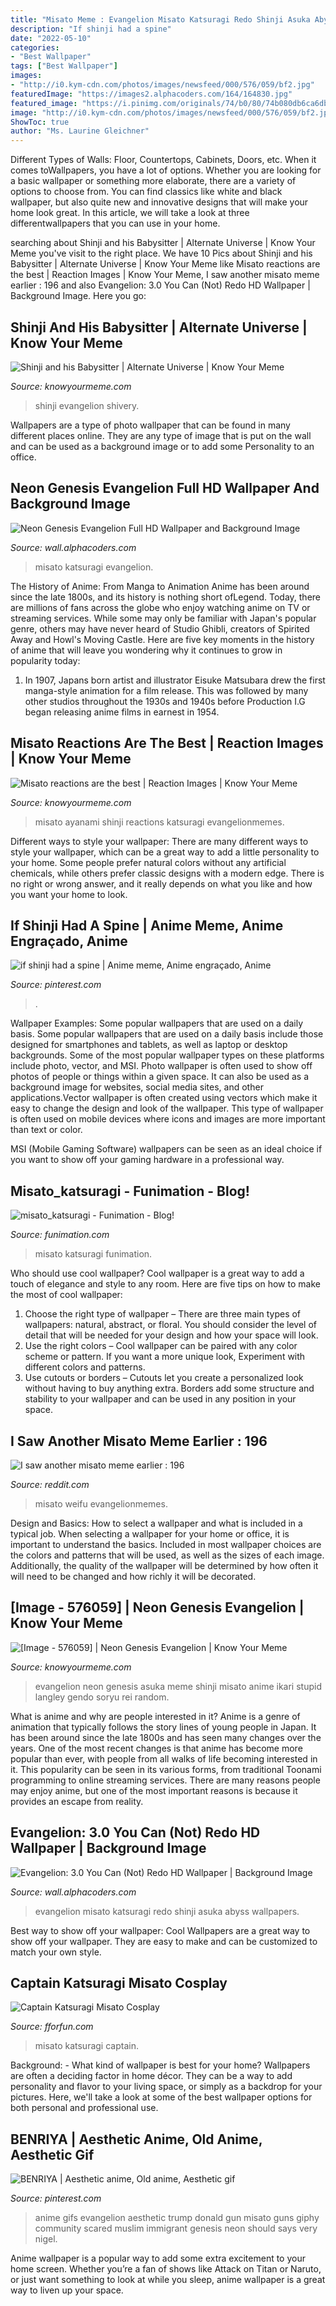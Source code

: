 ```yaml
---
title: "Misato Meme : Evangelion Misato Katsuragi Redo Shinji Asuka Abyss Wallpapers"
description: "If shinji had a spine"
date: "2022-05-10"
categories:
- "Best Wallpaper"
tags: ["Best Wallpaper"]
images:
- "http://i0.kym-cdn.com/photos/images/newsfeed/000/576/059/bf2.jpg"
featuredImage: "https://images2.alphacoders.com/164/164830.jpg"
featured_image: "https://i.pinimg.com/originals/74/b0/80/74b080db6ca6db5fcba9a73ba05f0e27.jpg"
image: "http://i0.kym-cdn.com/photos/images/newsfeed/000/576/059/bf2.jpg"
ShowToc: true
author: "Ms. Laurine Gleichner"
---
```



Different Types of Walls: Floor, Countertops, Cabinets, Doors, etc.
When it comes toWallpapers, you have a lot of options. Whether you are looking for a basic wallpaper or something more elaborate, there are a variety of options to choose from. You can find classics like white and black wallpaper, but also quite new and innovative designs that will make your home look great. In this article, we will take a look at three differentwallpapers that you can use in your home.

	

		
searching about Shinji and his Babysitter | Alternate Universe | Know Your Meme you've visit to the right place. We have 10 Pics about Shinji and his Babysitter | Alternate Universe | Know Your Meme like Misato reactions are the best | Reaction Images | Know Your Meme, I saw another misato meme earlier : 196 and also Evangelion: 3.0 You Can (Not) Redo HD Wallpaper | Background Image. Here you go:
		
    
## Shinji And His Babysitter | Alternate Universe | Know Your Meme

<img loading=lazy src="http://i2.kym-cdn.com/photos/images/facebook/000/663/328/7f3.png" onerror="this.onerror=null;this.src='https://tse3.mm.bing.net/th?id=OIP.BgObsAUCxS4JyCqs9xyvWwHaFj&amp;pid=15.1';" alt="Shinji and his Babysitter | Alternate Universe | Know Your Meme">

_Source: knowyourmeme.com_

>shinji evangelion shivery. 

	



Wallpapers are a type of photo wallpaper that can be found in many different places online. They are any type of image that is put on the wall and can be used as a background image or to add some Personality to an office.

    
## Neon Genesis Evangelion Full HD Wallpaper And Background Image

<img loading=lazy src="https://images2.alphacoders.com/164/164830.jpg" onerror="this.onerror=null;this.src='https://tse2.mm.bing.net/th?id=OIP.34dpv5hciXP6xgPOfxwHdgHaEo&amp;pid=15.1';" alt="Neon Genesis Evangelion Full HD Wallpaper and Background Image">

_Source: wall.alphacoders.com_

>misato katsuragi evangelion. 

	

The History of Anime: From Manga to Animation
Anime has been around since the late 1800s, and its history is nothing short ofLegend. Today, there are millions of fans across the globe who enjoy watching anime on TV or streaming services. While some may only be familiar with Japan's popular genre, others may have never heard of Studio Ghibli, creators of Spirited Away and Howl's Moving Castle. Here are five key moments in the history of anime that will leave you wondering why it continues to grow in popularity today:
1) In 1907, Japans born artist and illustrator Eisuke Matsubara drew the first manga-style animation for a film release. This was followed by many other studios throughout the 1930s and 1940s before Production I.G began releasing anime films in earnest in 1954.

    
## Misato Reactions Are The Best | Reaction Images | Know Your Meme

<img loading=lazy src="https://i.kym-cdn.com/photos/images/newsfeed/001/307/954/867.png" onerror="this.onerror=null;this.src='https://tse1.mm.bing.net/th?id=OIP.5WvFxMV1aIz5sud_epX2xAHaHb&amp;pid=15.1';" alt="Misato reactions are the best | Reaction Images | Know Your Meme">

_Source: knowyourmeme.com_

>misato ayanami shinji reactions katsuragi evangelionmemes. 

	

Different ways to style your wallpaper:
There are many different ways to style your wallpaper, which can be a great way to add a little personality to your home. Some people prefer natural colors without any artificial chemicals, while others prefer classic designs with a modern edge. There is no right or wrong answer, and it really depends on what you like and how you want your home to look.

    
## If Shinji Had A Spine | Anime Meme, Anime Engraçado, Anime

<img loading=lazy src="https://i.pinimg.com/originals/74/b0/80/74b080db6ca6db5fcba9a73ba05f0e27.jpg" onerror="this.onerror=null;this.src='https://tse4.mm.bing.net/th?id=OIP.83U6KR0Yjm7QM1OmvrFUcQHaGR&amp;pid=15.1';" alt="if shinji had a spine | Anime meme, Anime engraçado, Anime">

_Source: pinterest.com_

>. 

	

Wallpaper Examples: Some popular wallpapers that are used on a daily basis.
Some popular wallpapers that are used on a daily basis include those designed for smartphones and tablets, as well as laptop or desktop backgrounds. Some of the most popular wallpaper types on these platforms include photo, vector, and MSI. 
Photo wallpaper is often used to show off photos of people or things within a given space. It can also be used as a background image for websites, social media sites, and other applications.Vector wallpaper is often created using vectors which make it easy to change the design and look of the wallpaper. This type of wallpaper is often used on mobile devices where icons and images are more important than text or color. 

MSI (Mobile Gaming Software) wallpapers can be seen as an ideal choice if you want to show off your gaming hardware in a professional way.

    
## Misato_katsuragi - Funimation - Blog!

<img loading=lazy src="https://www.funimation.com/blog/wp-content/uploads/2017/08/Misato_Katsuragi.jpg" onerror="this.onerror=null;this.src='https://tse2.mm.bing.net/th?id=OIP.YWq98ySILGFnRADXVEzqogHaFj&amp;pid=15.1';" alt="misato_katsuragi - Funimation - Blog!">

_Source: funimation.com_

>misato katsuragi funimation. 

	

Who should use cool wallpaper?
Cool wallpaper is a great way to add a touch of elegance and style to any room. Here are five tips on how to make the most of cool wallpaper: 
1) Choose the right type of wallpaper – There are three main types of wallpapers: natural, abstract, or floral. You should consider the level of detail that will be needed for your design and how your space will look. 
2) Use the right colors – Cool wallpaper can be paired with any color scheme or pattern. If you want a more unique look, Experiment with different colors and patterns. 
3) Use cutouts or borders – Cutouts let you create a personalized look without having to buy anything extra. Borders add some structure and stability to your wallpaper and can be used in any position in your space.

    
## I Saw Another Misato Meme Earlier : 196

<img loading=lazy src="https://i.redd.it/cttngwao8ta71.jpg" onerror="this.onerror=null;this.src='https://tse4.mm.bing.net/th?id=OIP.TK9OKGh3XjxQMsFY8dKpMwHaF2&amp;pid=15.1';" alt="I saw another misato meme earlier : 196">

_Source: reddit.com_

>misato weifu evangelionmemes. 

	

Design and Basics: How to select a wallpaper and what is included in a typical job.
When selecting a wallpaper for your home or office, it is important to understand the basics. Included in most wallpaper choices are the colors and patterns that will be used, as well as the sizes of each image. Additionally, the quality of the wallpaper will be determined by how often it will need to be changed and how richly it will be decorated.

    
## [Image - 576059] | Neon Genesis Evangelion | Know Your Meme

<img loading=lazy src="http://i0.kym-cdn.com/photos/images/newsfeed/000/576/059/bf2.jpg" onerror="this.onerror=null;this.src='https://tse1.mm.bing.net/th?id=OIP.NAtW9GMjdnHA4o4tH8nSCAHaFj&amp;pid=15.1';" alt="[Image - 576059] | Neon Genesis Evangelion | Know Your Meme">

_Source: knowyourmeme.com_

>evangelion neon genesis asuka meme shinji misato anime ikari stupid langley gendo soryu rei random. 

	

What is anime and why are people interested in it?
Anime is a genre of animation that typically follows the story lines of young people in Japan. It has been around since the late 1800s and has seen many changes over the years. One of the most recent changes is that anime has become more popular than ever, with people from all walks of life becoming interested in it. This popularity can be seen in its various forms, from traditional Toonami programming to online streaming services. There are many reasons people may enjoy anime, but one of the most important reasons is because it provides an escape from reality.

    
## Evangelion: 3.0 You Can (Not) Redo HD Wallpaper | Background Image

<img loading=lazy src="https://images5.alphacoders.com/850/thumb-1920-850357.png" onerror="this.onerror=null;this.src='https://tse3.mm.bing.net/th?id=OIP._hIr0pNOzhyo-gaTBWVfsQHaEK&amp;pid=15.1';" alt="Evangelion: 3.0 You Can (Not) Redo HD Wallpaper | Background Image">

_Source: wall.alphacoders.com_

>evangelion misato katsuragi redo shinji asuka abyss wallpapers. 

	

Best way to show off your wallpaper:
Cool Wallpapers are a great way to show off your wallpaper. They are easy to make and can be customized to match your own style.

    
## Captain Katsuragi Misato Cosplay

<img loading=lazy src="https://i1.wp.com/fforfun.com/wp-content/uploads/2019/07/Captain-Katsuragi-Misato-Cosplay-by-Yaya-Han-1.jpg" onerror="this.onerror=null;this.src='https://tse4.mm.bing.net/th?id=OIP.EaZrDM4hVvqFN8rWoSE38gHaHZ&amp;pid=15.1';" alt="Captain Katsuragi Misato Cosplay">

_Source: fforfun.com_

>misato katsuragi captain. 

	

Background: - What kind of wallpaper is best for your home?
Wallpapers are often a deciding factor in home décor. They can be a way to add personality and flavor to your living space, or simply as a backdrop for your pictures. Here, we'll take a look at some of the best wallpaper options for both personal and professional use.

    
## BENRIYA | Aesthetic Anime, Old Anime, Aesthetic Gif

<img loading=lazy src="https://i.pinimg.com/originals/f7/5b/34/f75b3454285846b1e18b4e41b2d9744e.gif" onerror="this.onerror=null;this.src='https://tse4.mm.bing.net/th?id=OIP.0bLJ7rKCpfW4pgJgrCJpowHaEM&amp;pid=15.1';" alt="BENRIYA | Aesthetic anime, Old anime, Aesthetic gif">

_Source: pinterest.com_

>anime gifs evangelion aesthetic trump donald gun misato guns giphy community scared muslim immigrant genesis neon should says very nigel. 

	

Anime wallpaper is a popular way to add some extra excitement to your home screen. Whether you’re a fan of shows like Attack on Titan or Naruto, or just want something to look at while you sleep, anime wallpaper is a great way to liven up your space.

